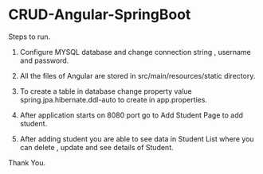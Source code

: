 # CRUD-Angular-SpringBoot

Steps to run.

1. Configure MYSQL database and change connection string , username and password.

2. All the files of Angular are stored in src/main/resources/static directory.

3. To create a table in database change property value spring.jpa.hibernate.ddl-auto to create in app.properties.

4. After application starts on 8080 port go to Add Student Page to add student.

5. After adding student you are able to see data in Student List where you can delete , update and see details of Student.

Thank You.

